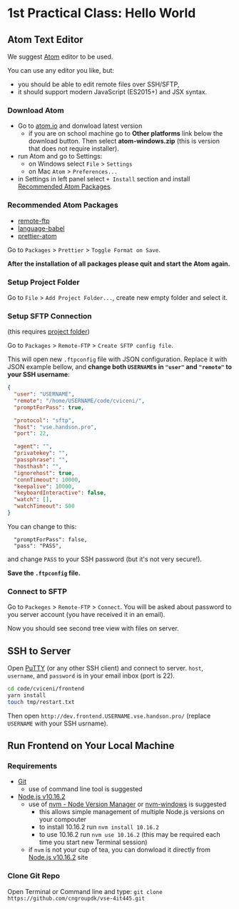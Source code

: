 # 1st Practical Class: Hello World

## Atom Text Editor

We suggest [Atom](https://atom.io/) editor to be used.

You can use any editor you like, but:

- you should be able to edit remote files over SSH/SFTP,
- it should support modern JavaScript (ES2015+) and JSX syntax.

### Download Atom

- Go to [atom.io](https://atom.io/) and donwload latest version
  - if you are on school machine go to **Other platforms** link below the download button.
    Then select **atom-windows.zip** (this is version that does not require installer).
- run Atom and go to Settings:
  - on Windows select `File` > `Settings`
  - on Mac `Atom` > `Preferences...`
- in Settings in left panel select `+ Install` section and install [Recommended Atom Packages](#recommended-atom-packages).

### Recommended Atom Packages

- [remote-ftp](https://atom.io/packages/remote-ftp)
- [language-babel](https://atom.io/packages/language-babel)
- [prettier-atom](https://atom.io/packages/prettier-atom)

Go to `Packages` > `Prettier` > `Toggle Format on Save`.

**After the installation of all packages please quit and start the Atom again.**

### Setup Project Folder

Go to `File` > `Add Project Folder...`, create new empty folder and select it.

### Setup SFTP Connection

(this requires [project folder](#setup-project-folder))

Go to `Packages` > `Remote-FTP` > `Create SFTP config file`.

This will open new `.ftpconfig` file with JSON configuration.
Replace it with JSON example bellow, and **change both `USERNAME`s in `"user"` and `"remote"` to your SSH username**:

```json
{
  "user": "USERNAME",
  "remote": "/home/USERNAME/code/cviceni/",
  "promptForPass": true,

  "protocol": "sftp",
  "host": "vse.handson.pro",
  "port": 22,

  "agent": "",
  "privatekey": "",
  "passphrase": "",
  "hosthash": "",
  "ignorehost": true,
  "connTimeout": 10000,
  "keepalive": 10000,
  "keyboardInteractive": false,
  "watch": [],
  "watchTimeout": 500
}
```

You can change to this:

```
  "promptForPass": false,
  "pass": "PASS",
```

and change `PASS` to your SSH password (but it's not very secure!).

**Save the `.ftpconfig` file.**

### Connect to SFTP

Go to `Packeges` > `Remote-FTP` > `Connect`. You will be asked about password to you server account (you have received it in an email).

Now you should see second tree view with files on server.

## SSH to Server

Open [PuTTY](https://www.putty.org/) (or any other SSH client) and connect to server.
`host`, `username`, and `password` is in your email inbox (port is 22).

```sh
cd code/cviceni/frontend
yarn install
touch tmp/restart.txt
```

Then open `http://dev.frontend.USERNAME.vse.handson.pro/` (replace `USERNAME` with your SSH usrname).

## Run Frontend on Your Local Machine

### Requirements

- [Git](https://git-scm.com/)
  - use of command line tool is suggested
- [Node.js v10.16.2](https://nodejs.org/)
  - use of [nvm - Node Version Manager](https://github.com/creationix/nvm) or [nvm-windows](https://github.com/coreybutler/nvm-windows) is suggested
    - this allows simple management of multiple Node.js versions on your compouter
    - to install 10.16.2 run `nvm install 10.16.2`
    - to use 10.16.2 run `nvm use 10.16.2` (this may be required each time you start new Terminal session)
  - if `nvm` is not your cup of tea, you can donwload it directly from [Node.js v10.16.2](https://nodejs.org/) site

### Clone Git Repo

Open Terminal or Command line and type: `git clone https://github.com/cngroupdk/vse-4it445.git`
